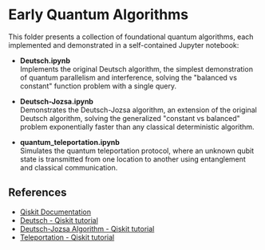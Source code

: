 # Early Quantum Algorithms

This folder presents a collection of foundational quantum algorithms, each implemented and demonstrated in a self-contained Jupyter notebook:

- **Deutsch.ipynb**  
  Implements the original Deutsch algorithm, the simplest demonstration of quantum parallelism and interference, solving the "balanced vs constant" function problem with a single query.

- **Deutsch-Jozsa.ipynb**  
  Demonstrates the Deutsch-Jozsa algorithm, an extension of the original Deutsch algorithm, solving the generalized "constant vs balanced" problem exponentially faster than any classical deterministic algorithm.

- **quantum_teleportation.ipynb**  
  Simulates the quantum teleportation protocol, where an unknown qubit state is transmitted from one location to another using entanglement and classical communication.

## References

- [Qiskit Documentation](https://docs.quantum.ibm.com/)
- [Deutsch - Qiskit tutorial](https://learning.quantum.ibm.com/course/fundamentals-of-quantum-algorithms/quantum-query-algorithms#deutschs-algorithm)
- [Deutsch-Jozsa Algorithm - Qiskit tutorial](https://learning.quantum.ibm.com/course/fundamentals-of-quantum-algorithms/quantum-query-algorithms#the-deutsch-jozsa-algorithm)
- [Teleportation - Qiskit tutorial](https://learning.quantum.ibm.com/course/basics-of-quantum-information/entanglement-in-action#teleportation)
